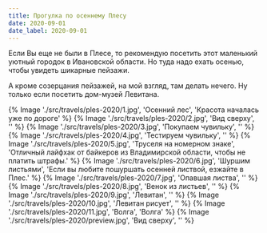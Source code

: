 ```yaml
---
title: Прогулка по осеннему Плесу
date: 2020-09-01
date_label: 2020-09-01
---
```


Если Вы еще не были в Плесе, то рекомендую посетить этот маленький уютный городок в Ивановской области. Но туда надо ехать осенью, чтобы увидеть шикарные пейзажи.

А кроме созерцания пейзажей, на мой взгляд, там делать нечего. Ну только если посетить дом-музей Левитана.

{% Image './src/travels/ples-2020/1.jpg', 'Осенний лес', 'Красота началась уже по дороге' %}
{% Image './src/travels/ples-2020/2.jpg', 'Вид сверху', '' %}
{% Image './src/travels/ples-2020/3.jpg', 'Покупаем чувильку', '' %}
{% Image './src/travels/ples-2020/4.jpg', 'Тестируем чувильку', '' %}
{% Image './src/travels/ples-2020/5.jpg', 'Труселя на номерном знаке', 'Отличный лайфхак от байкеров из Владимирской области, чтобы не платить штрафы.' %}
{% Image './src/travels/ples-2020/6.jpg', 'Шуршим листьями', 'Если вы любите пошуршать осенней листвой, езжайте в Плес.' %}
{% Image './src/travels/ples-2020/7.jpg', 'Опавшая листва', '' %}
{% Image './src/travels/ples-2020/8.jpg', 'Венок из листьев', '' %}
{% Image './src/travels/ples-2020/9.jpg', 'Левитан', '' %}
{% Image './src/travels/ples-2020/10.jpg', 'Левитан рисует', '' %}
{% Image './src/travels/ples-2020/11.jpg', 'Волга', 'Волга' %}
{% Image './src/travels/ples-2020/preview.jpg', 'Вид сверху', '' %}
